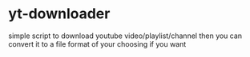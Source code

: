 # yt-downloader
simple script to download youtube video/playlist/channel then you can convert it to a file format of your choosing if you want
